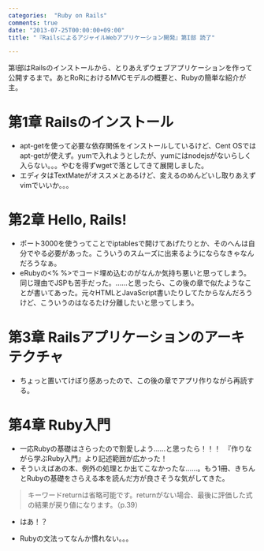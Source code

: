 ```yaml
---
categories:  "Ruby on Rails"
comments: true
date: "2013-07-25T00:00:00+09:00"
title: "『RailsによるアジャイルWebアプリケーション開発』第I部 読了"

---
```


第I部はRailsのインストールから、とりあえずウェブアプリケーションを作って公開するまで。あとRoRにおけるMVCモデルの概要と、Rubyの簡単な紹介が主。

# 第1章 Railsのインストール


* apt-getを使って必要な依存関係をインストールしているけど、Cent OSではapt-getが使えず。yumで入れようとしたが、yumにはnodejsがないらしく入らない。。。やむを得ずwgetで落としてきて展開しました。
* エディタはTextMateがオススメとあるけど、変えるのめんどいし取りあえずvimでいいか。。。



# 第2章 Hello, Rails!


* ポート3000を使うってことでiptablesで開けてあげたりとか、そのへんは自分でやる必要があった。こういうのスムーズに出来るようにならなきゃなんだろうなぁ。
* eRubyの<% %>でコード埋め込むのがなんか気持ち悪いと思ってしまう。同じ理由でJSPも苦手だった。……と思ったら、この後の章で似たようなことが書いてあった。元々HTMLとJavaScript書いたりしてたからなんだろうけど、こういうのはなるたけ分離したいと思ってしまう。



# 第3章 Railsアプリケーションのアーキテクチャ


* ちょっと置いてけぼり感あったので、この後の章でアプリ作りながら再読する。



# 第4章 Ruby入門


* 一応Rubyの基礎はさらったので割愛しよう……と思ったら！！！　『作りながら学ぶRuby入門』より記述範囲が広かった！
* そういえばあの本、例外の処理とか出てこなかったな……。もう1冊、きちんとRubyの基礎をさらえる本を読んだ方が良さそうな気がしてきた。



<blockquote>キーワードreturnは省略可能です。returnがない場合、最後に評価した式の結果が戻り値になります。（p.39）</blockquote>


* はあ！？


* Rubyの文法ってなんか慣れない。。。






